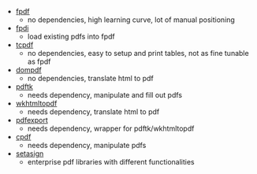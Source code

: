 - [fpdf](https://github.com/Setasign/FPDF)
    - no dependencies, high learning curve, lot of manual positioning
- [fpdi](https://github.com/Setasign/FPDI)
	- load existing pdfs into fpdf
- [tcpdf](https://github.com/tecnickcom/TCPDF)
    - no dependencies, easy to setup and print tables, not as fine tunable as fpdf
- [dompdf](https://github.com/dompdf/dompdf)
    - no dependencies, translate html to pdf
- [pdftk](https://www.pdflabs.com/tools/pdftk-the-pdf-toolkit/)
    - needs dependency, manipulate and fill out pdfs
- [wkhtmltopdf](https://wkhtmltopdf.org/)
    - needs dependency, translate html to pdf
- [pdfexport](https://github.com/vielhuber/pdfexport)
    - needs dependency, wrapper for pdftk/wkhtmltopdf
- [cpdf](http://community.coherentpdf.com/)
    - needs dependency, manipulate pdfs
- [setasign](https://www.setasign.com/)
	- enterprise pdf libraries with different functionalities